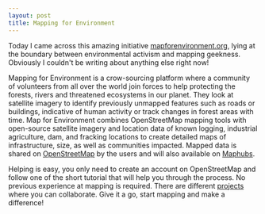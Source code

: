 ```yaml
---
layout: post
title: Mapping for Environment
---
```

Today I came across this amazing initiative [mapforenvironment.org](https://mapforenvironment.org/), lying at the boundary between environmental activism and mapping geekness. Obviously I couldn't be writing about anything else right now!

Mapping for Environment is a crow-sourcing platform where a community of volunteers from all over the world join forces to help protecting the forests, rivers and threatened ecosystems in our planet. They look at satellite imagery to identify previously unmapped features such as roads or buildings, indicative of human activity or track changes in forest areas with time. 
Map for Environment combines OpenStreetMap mapping tools with open-source satellite imagery and location data of known logging, industrial agriculture, dam, and fracking locations to create detailed maps of infrastructure, size, as well as communities impacted.
Mapped data is shared on [OpenStreetMap](https://www.openstreetmap.org/) by the users and will also  available on [Maphubs](http://maphubs.com).

Helping is easy, you only need to create an account on OpenStreetMap and follow one of the short tutorial that will help you through the process. No previous experience at mapping is required. There are different [projects](https://tasks.mapforenvironment.org/) where you can collaborate.
Give it a go, start mapping and make a difference!
